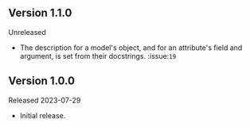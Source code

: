 ## Version 1.1.0

Unreleased

-   The description for a model's object, and for an attribute's field and
    argument, is set from their docstrings. :issue:`19`


## Version 1.0.0

Released 2023-07-29

-   Initial release.
